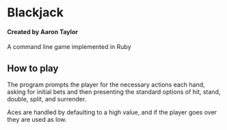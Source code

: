 # Blackjack
#### Created by Aaron Taylor

A command line game implemented in Ruby

## How to play
The program prompts the player for the necessary actions each hand, asking for initial bets and then presenting the standard options of hit, stand, double, split, and surrender.

Aces are handled by defaulting to a high value, and if the player goes over they are used as low.